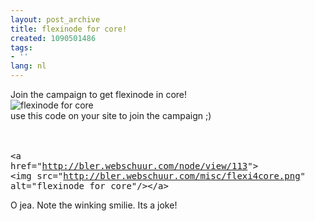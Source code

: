 ```yaml
---
layout: post_archive
title: flexinode for core!
created: 1090501486
tags:
- ''
lang: nl
---
```

Join the campaign to get flexinode in core!<br />![flexinode for core](/misc/flexi4core.png)<br />use this code on your site to join the campaign ;)<br /><br /><br /><pre>&lt;a href="http://bler.webschuur.com/node/view/113"&gt;  &lt;img src="http://bler.webschuur.com/misc/flexi4core.png" alt="flexinode for core"/&gt;&lt;/a&gt;</pre>O jea. Note the winking smilie. Its a joke!<!--break-->
